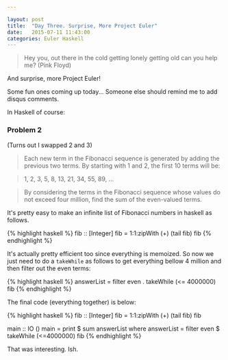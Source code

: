 ```yaml
---

layout: post
title:  "Day Three. Surprise, More Project Euler"
date:   2015-07-11 11:43:00
categories: Euler Haskell
---
```


>Hey you, out there in the cold getting lonely getting old can you help me? (Pink Floyd) 

And surprise, more Project Euler!

Some fun ones coming up today... Someone else should remind me to add disqus comments.

In Haskell of course:

### Problem 2
(Turns out I swapped 2 and 3)

>Each new term in the Fibonacci sequence is generated by adding the previous two terms. By starting with 1 and 2, the first 10 terms will be:

>1, 2, 3, 5, 8, 13, 21, 34, 55, 89, ...

>By considering the terms in the Fibonacci sequence whose values do not exceed four million, find the sum of the even-valued terms.

It's pretty easy to make an infinite list of Fibonacci numbers in haskell as follows.

{% highlight haskell %}
fib :: [Integer]
fib = 1:1:zipWith (+) (tail fib) fib
{% endhighlight %}

It's actually pretty efficient too since everything is memoized. So now we just need to do a `takeWhile` as follows to get everything bellow 4 million and then filter out the even terms:

{% highlight haskell %}
answerList = filter even . takeWhile (<= 4000000) fib
{% endhighlight %}

The final code (everything together) is below:

{% highlight haskell %}
fib :: [Integer]
fib = 1:1:zipWith (+) (tail fib) fib

main :: IO ()
main = print $ sum answerList 
	where answerList = filter even $ takeWhile (<=4000000) fib
{% endhighlight %}

That was interesting. Ish.

